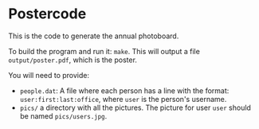 # Postercode

This is the code to generate the annual photoboard.

To build the program and run it: `make`. This will output a file
`output/poster.pdf`, which is the poster.

You will need to provide:
- `people.dat`: A file where each person has a line with the format:
  `user:first:last:office`, where `user` is the person's username.
- `pics/` a directory with all the pictures. The picture for user `user` should
  be named `pics/users.jpg`.
